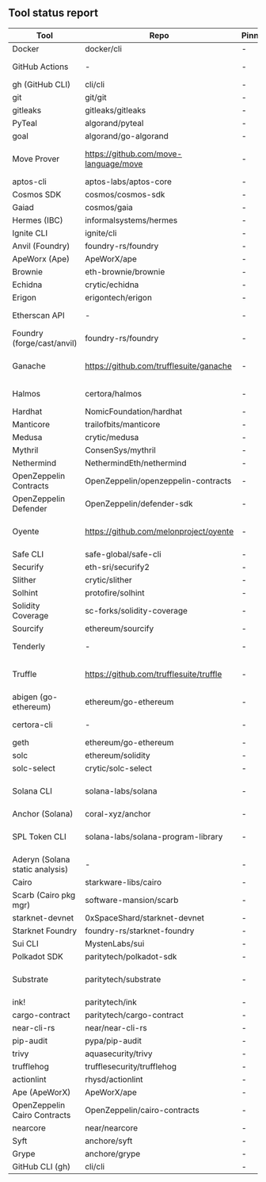 ## Tool status report

| Tool | Repo | Pinned | Latest | Reasons | Quarantine |
|---|---|---|---|---|---|
| Docker | docker/cli | - | - | - | no |
| GitHub Actions | - | - | - | no repo configured | no |
| gh (GitHub CLI) | cli/cli | - | - | - | no |
| git | git/git | - | - | - | no |
| gitleaks | gitleaks/gitleaks | - | - | - | no |
| PyTeal | algorand/pyteal | - | - | - | no |
| goal | algorand/go-algorand | - | - | - | no |
| Move Prover | https://github.com/move-language/move | - | - | no longer supported (archived) | no |
| aptos-cli | aptos-labs/aptos-core | - | - | - | no |
| Cosmos SDK | cosmos/cosmos-sdk | - | - | - | no |
| Gaiad | cosmos/gaia | - | - | - | no |
| Hermes (IBC) | informalsystems/hermes | - | - | - | no |
| Ignite CLI | ignite/cli | - | - | - | no |
| Anvil (Foundry) | foundry-rs/foundry | - | - | - | no |
| ApeWorx (Ape) | ApeWorX/ape | - | - | - | no |
| Brownie | eth-brownie/brownie | - | - | - | no |
| Echidna | crytic/echidna | - | - | - | no |
| Erigon | erigontech/erigon | - | - | - | no |
| Etherscan API | - | - | - | no repo configured | no |
| Foundry (forge/cast/anvil) | foundry-rs/foundry | - | - | - | no |
| Ganache | https://github.com/trufflesuite/ganache | - | - | no longer supported (archived) | no |
| Halmos | certora/halmos | - | - | repo not found | YES |
| Hardhat | NomicFoundation/hardhat | - | - | - | no |
| Manticore | trailofbits/manticore | - | - | - | no |
| Medusa | crytic/medusa | - | - | - | no |
| Mythril | ConsenSys/mythril | - | - | - | no |
| Nethermind | NethermindEth/nethermind | - | - | - | no |
| OpenZeppelin Contracts | OpenZeppelin/openzeppelin-contracts | - | - | - | no |
| OpenZeppelin Defender | OpenZeppelin/defender-sdk | - | - | - | no |
| Oyente | https://github.com/melonproject/oyente | - | - | no longer supported (archived) | no |
| Safe CLI | safe-global/safe-cli | - | - | - | no |
| Securify | eth-sri/securify2 | - | - | - | no |
| Slither | crytic/slither | - | - | - | no |
| Solhint | protofire/solhint | - | - | - | no |
| Solidity Coverage | sc-forks/solidity-coverage | - | - | - | no |
| Sourcify | ethereum/sourcify | - | - | - | no |
| Tenderly | - | - | - | no repo configured | no |
| Truffle | https://github.com/trufflesuite/truffle | - | - | no longer supported (archived) | no |
| abigen (go-ethereum) | ethereum/go-ethereum | - | - | - | no |
| certora-cli | - | - | - | no repo configured | no |
| geth | ethereum/go-ethereum | - | - | - | no |
| solc | ethereum/solidity | - | - | - | no |
| solc-select | crytic/solc-select | - | - | - | no |
| Solana CLI | solana-labs/solana | - | - | no longer supported (archived) | YES |
| Anchor (Solana) | coral-xyz/anchor | - | - | - | no |
| SPL Token CLI | solana-labs/solana-program-library | - | - | no longer supported (archived) | YES |
| Aderyn (Solana static analysis) | - | - | - | no repo configured | no |
| Cairo | starkware-libs/cairo | - | - | - | no |
| Scarb (Cairo pkg mgr) | software-mansion/scarb | - | - | - | no |
| starknet-devnet | 0xSpaceShard/starknet-devnet | - | - | - | no |
| Starknet Foundry | foundry-rs/starknet-foundry | - | - | - | no |
| Sui CLI | MystenLabs/sui | - | - | - | no |
| Polkadot SDK | paritytech/polkadot-sdk | - | - | - | no |
| Substrate | paritytech/substrate | - | - | no longer supported (archived) | no |
| ink! | paritytech/ink | - | - | - | no |
| cargo-contract | paritytech/cargo-contract | - | - | - | no |
| near-cli-rs | near/near-cli-rs | - | - | - | no |
| pip-audit | pypa/pip-audit | - | - | - | no |
| trivy | aquasecurity/trivy | - | - | - | no |
| trufflehog | trufflesecurity/trufflehog | - | - | - | no |
| actionlint | rhysd/actionlint | - | - | - | no |
| Ape (ApeWorX) | ApeWorX/ape | - | - | - | no |
| OpenZeppelin Cairo Contracts | OpenZeppelin/cairo-contracts | - | - | - | no |
| nearcore | near/nearcore | - | - | - | no |
| Syft | anchore/syft | - | - | - | no |
| Grype | anchore/grype | - | - | - | no |
| GitHub CLI (gh) | cli/cli | - | - | - | no |
